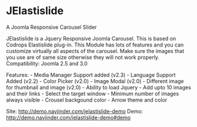 JElastislide
============

A Joomla Responsive Carousel Slider

JElastislide is a Jquery Responsive Joomla Carousel. This is based on Codrops Elastislide plug-in. This Module has lots of features and you can customize virtually all aspects of the carousel. Make sure the images that you use are of same size otherwise they will not work properly. Compatibility: Joomla 2.5 and 3.0

Features:
    - Media Manager Support added (v2.3)
    - Language Support Added (v2.2)
    - Color Picker (v2.0)
    - Image Modal (v2.0)
    - Different image for thumbnail and image (v2.0)
    - Ability to load Jquery
    - Add upto 10 images and their links
    - Select the target window
    - Minimum number of images always visible
    - Crousel backgound color
    - Arrow theme and color



Site:  http://demo.navjinder.com/jelastislide-demo
Demo: http://demo.navjinder.com/jelastislide-demo#demo
